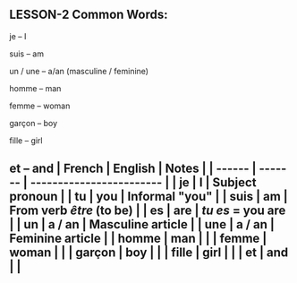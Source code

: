 LESSON-2
Common Words:
-----------------------
je – I

suis – am

un / une – a/an (masculine / feminine)

homme – man

femme – woman

garçon – boy

fille – girl

et – and
| French | English | Notes                    |
| ------ | ------- | ------------------------ |
| je     | I       | Subject pronoun          |
| tu     | you     | Informal "you"           |
| suis   | am      | From verb *être* (to be) |
| es     | are     | *tu es* = you are        |
| un     | a / an  | Masculine article        |
| une    | a / an  | Feminine article         |
| homme  | man     |                          |
| femme  | woman   |                          |
| garçon | boy     |                          |
| fille  | girl    |                          |
| et     | and     |                          |
--------------------------------------------------
